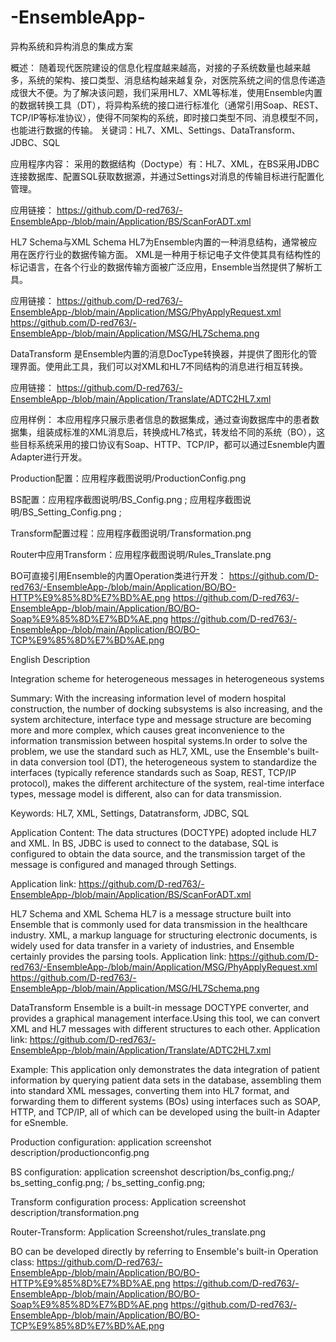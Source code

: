 # -EnsembleApp-

异构系统和异构消息的集成方案

概述：
随着现代医院建设的信息化程度越来越高，对接的子系统数量也越来越多，系统的架构、接口类型、消息结构越来越复杂，对医院系统之间的信息传递造成很大不便。为了解决该问题，我们采用HL7、XML等标准，使用Ensemble内置的数据转换工具（DT），将异构系统的接口进行标准化（通常引用Soap、REST、TCP/IP等标准协议），使得不同架构的系统，即时接口类型不同、消息模型不同，也能进行数据的传输。
关键词：HL7、XML、Settings、DataTransform、JDBC、SQL

应用程序内容：
采用的数据结构（Doctype）有：HL7、XML，在BS采用JDBC连接数据库、配置SQL获取数据源，并通过Settings对消息的传输目标进行配置化管理。

应用链接：
https://github.com/D-red763/-EnsembleApp-/blob/main/Application/BS/ScanForADT.xml


HL7 Schema与XML Schema
HL7为Ensemble内置的一种消息结构，通常被应用在医疗行业的数据传输方面。
XML是一种用于标记电子文件使其具有结构性的标记语言，在各个行业的数据传输方面被广泛应用，Ensemble当然提供了解析工具。

应用链接：
https://github.com/D-red763/-EnsembleApp-/blob/main/Application/MSG/PhyApplyRequest.xml
https://github.com/D-red763/-EnsembleApp-/blob/main/Application/MSG/HL7Schema.png


DataTransform
是Ensemble内置的消息DocType转换器，并提供了图形化的管理界面。使用此工具，我们可以对XML和HL7不同结构的消息进行相互转换。

应用链接：
https://github.com/D-red763/-EnsembleApp-/blob/main/Application/Translate/ADTC2HL7.xml


应用样例：
本应用程序只展示患者信息的数据集成，通过查询数据库中的患者数据集，组装成标准的XML消息后，转换成HL7格式，转发给不同的系统（BO），这些目标系统采用的接口协议有Soap、HTTP、TCP/IP，都可以通过Esnemble内置Adapter进行开发。

Production配置：应用程序截图说明/ProductionConfig.png

BS配置：应用程序截图说明/BS_Config.png ; 应用程序截图说明/BS_Setting_Config.png ;

Transform配置过程：应用程序截图说明/Transformation.png

Router中应用Transform：应用程序截图说明/Rules_Translate.png

BO可直接引用Ensemble的内置Operation类进行开发：
https://github.com/D-red763/-EnsembleApp-/blob/main/Application/BO/BO-HTTP%E9%85%8D%E7%BD%AE.png
https://github.com/D-red763/-EnsembleApp-/blob/main/Application/BO/BO-Soap%E9%85%8D%E7%BD%AE.png
https://github.com/D-red763/-EnsembleApp-/blob/main/Application/BO/BO-TCP%E9%85%8D%E7%BD%AE.png


English Description

Integration scheme for heterogeneous messages in heterogeneous systems

Summary:
With the increasing information level of modern hospital construction, the number of docking subsystems is also increasing, and the system architecture, interface type and message structure are becoming more and more complex, which causes great inconvenience to the information transmission between hospital systems.In order to solve the problem, we use the standard such as HL7, XML, use the Ensemble's built-in data conversion tool (DT), the heterogeneous system to standardize the interfaces (typically reference standards such as Soap, REST, TCP/IP protocol), makes the different architecture of the system, real-time interface types, message model is different, also can for data transmission.

Keywords: HL7, XML, Settings, Datatransform, JDBC, SQL

Application Content:
The data structures (DOCTYPE) adopted include HL7 and XML. In BS, JDBC is used to connect to the database, SQL is configured to obtain the data source, and the transmission target of the message is configured and managed through Settings.

Application link:
https://github.com/D-red763/-EnsembleApp-/blob/main/Application/BS/ScanForADT.xml

HL7 Schema and XML Schema
HL7 is a message structure built into Ensemble that is commonly used for data transmission in the healthcare industry.
XML, a markup language for structuring electronic documents, is widely used for data transfer in a variety of industries, and Ensemble certainly provides the parsing tools.
Application link:
https://github.com/D-red763/-EnsembleApp-/blob/main/Application/MSG/PhyApplyRequest.xml
https://github.com/D-red763/-EnsembleApp-/blob/main/Application/MSG/HL7Schema.png

DataTransform
Ensemble is a built-in message DOCTYPE converter, and provides a graphical management interface.Using this tool, we can convert XML and HL7 messages with different structures to each other.
Application link:
https://github.com/D-red763/-EnsembleApp-/blob/main/Application/Translate/ADTC2HL7.xml

Example:
This application only demonstrates the data integration of patient information by querying patient data sets in the database, assembling them into standard XML messages, converting them into HL7 format, and forwarding them to different systems (BOs) using interfaces such as SOAP, HTTP, and TCP/IP, all of which can be developed using the built-in Adapter for eSnemble.

Production configuration: application screenshot description/productionconfig.png

BS configuration: application screenshot description/bs_config.png;/ bs_setting_config.png; / bs_setting_config.png;

Transform configuration process: Application screenshot description/transformation.png

Router-Transform: Application Screenshot/rules_translate.png

BO can be developed directly by referring to Ensemble's built-in Operation class:
https://github.com/D-red763/-EnsembleApp-/blob/main/Application/BO/BO-HTTP%E9%85%8D%E7%BD%AE.png
https://github.com/D-red763/-EnsembleApp-/blob/main/Application/BO/BO-Soap%E9%85%8D%E7%BD%AE.png
https://github.com/D-red763/-EnsembleApp-/blob/main/Application/BO/BO-TCP%E9%85%8D%E7%BD%AE.png
